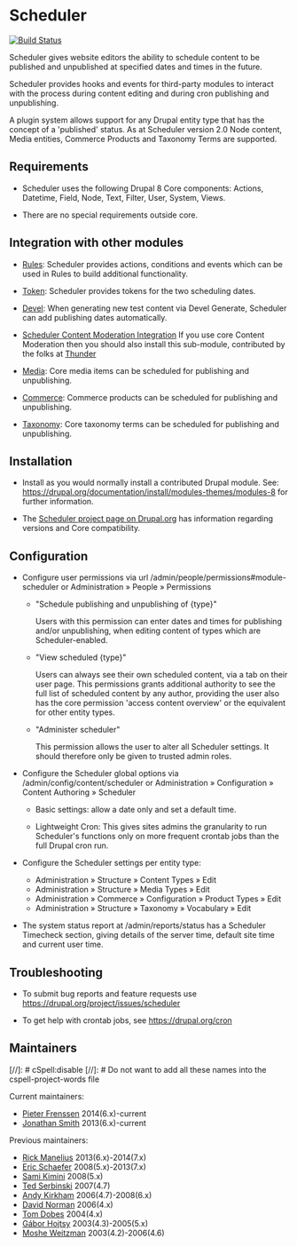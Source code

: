 # Scheduler

[![Build Status](https://travis-ci.org/jonathan1055/scheduler.svg?branch=8.x-1.x)](https://travis-ci.org/jonathan1055/scheduler)

Scheduler gives website editors the ability to schedule content to be published
and unpublished at specified dates and times in the future.

Scheduler provides hooks and events for third-party modules to interact with the
process during content editing and during cron publishing and unpublishing.

A plugin system allows support for any Drupal entity type that has the concept
of a 'published' status. As at Scheduler version 2.0 Node content, Media
entities, Commerce Products and Taxonomy Terms are supported.

## Requirements

 * Scheduler uses the following Drupal 8 Core components: Actions, Datetime,
   Field, Node, Text, Filter, User, System, Views.

 * There are no special requirements outside core.

## Integration with other modules

 * [Rules](https://www.drupal.org/project/rules):
     Scheduler provides actions, conditions and events which can be used in
     Rules to build additional functionality.

 * [Token](https://www.drupal.org/project/token):
     Scheduler provides tokens for the two scheduling dates.

 * [Devel](https://www.drupal.org/project/devel):
     When generating new test content via Devel Generate, Scheduler can add
     publishing dates automatically.

 * [Scheduler Content Moderation Integration](https://www.drupal.org/project/scheduler_content_moderation_integration)
     If you use core Content Moderation then you should also install this
     sub-module, contributed by the folks at [Thunder](https://www.drupal.org/thunder)

 * [Media](https://www.drupal.org/docs/8/core/modules/media):
     Core media items can be scheduled for publishing and unpublishing.

 * [Commerce](https://www.drupal.org/project/commerce):
     Commerce products can be scheduled for publishing and unpublishing.

 * [Taxonomy](https://www.drupal.org/docs/8/core/modules/taxonomy):
     Core taxonomy terms can be scheduled for publishing and unpublishing.

## Installation

 * Install as you would normally install a contributed Drupal module. See:
     https://drupal.org/documentation/install/modules-themes/modules-8
     for further information.

 * The [Scheduler project page on Drupal.org](https://drupal.org/project/scheduler)
   has information regarding versions and Core compatibility.

## Configuration

 * Configure user permissions via url /admin/people/permissions#module-scheduler
   or Administration » People » Permissions

   - "Schedule publishing and unpublishing of {type}"

     Users with this permission can enter dates and times for publishing and/or
     unpublishing, when editing content of types which are Scheduler-enabled.

   - "View scheduled {type}"

     Users can always see their own scheduled content, via a tab on their user
     page. This permissions grants additional authority to see the full list of
     scheduled content by any author, providing the user also has the core
     permission 'access content overview' or the equivalent for other entity
     types.

   - "Administer scheduler"

     This permission allows the user to alter all Scheduler settings. It should
     therefore only be given to trusted admin roles.

 * Configure the Scheduler global options via /admin/config/content/scheduler
   or Administration » Configuration » Content Authoring » Scheduler

   - Basic settings: allow a date only and set a default time.

   - Lightweight Cron: This gives sites admins the granularity to run
     Scheduler's functions only on more frequent crontab jobs than the full
     Drupal cron run.

 * Configure the Scheduler settings per entity type:
   - Administration » Structure » Content Types » Edit
   - Administration » Structure » Media Types » Edit
   - Administration » Commerce » Configuration » Product Types » Edit
   - Administration » Structure » Taxonomy » Vocabulary » Edit

 * The system status report at /admin/reports/status has a Scheduler Timecheck
   section, giving details of the server time, default site time and current
   user time.

## Troubleshooting

 * To submit bug reports and feature requests use
     https://drupal.org/project/issues/scheduler

 * To get help with crontab jobs, see https://drupal.org/cron

## Maintainers

[//]: # cSpell:disable
[//]: # Do not want to add all these names into the cspell-project-words file

Current maintainers:
- [Pieter Frenssen](https://www.drupal.org/u/pfrenssen) 2014(6.x)-current
- [Jonathan Smith](https://www.drupal.org/u/jonathan1055) 2013(6.x)-current

Previous maintainers:
- [Rick Manelius](https://www.drupal.org/u/rickmanelius) 2013(6.x)-2014(7.x)
- [Eric Schaefer](https://www.drupal.org/u/eric-schaefer) 2008(5.x)-2013(7.x)
- [Sami Kimini](https://www.drupal.org/u/skiminki) 2008(5.x)
- [Ted Serbinski](https://www.drupal.org/u/m3avrck) 2007(4.7)
- [Andy Kirkham](https://www.drupal.org/u/ajk) 2006(4.7)-2008(6.x)
- [David Norman](https://www.drupal.org/u/deekayen) 2006(4.x)
- [Tom Dobes](https://www.drupal.org/user/4179) 2004(4.x)
- [Gábor Hojtsy](https://www.drupal.org/u/gábor-hojtsy) 2003(4.3)-2005(5.x)
- [Moshe Weitzman](https://www.drupal.org/u/moshe-weitzman) 2003(4.2)-2006(4.6)
